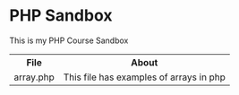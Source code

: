 <h1>PHP Sandbox</h1>
<p> This is my PHP Course Sandbox</p>

<table>
  <tr>
    <th>File</th>
    <th>About</th>
  </tr>
  <tr>
    <td>array.php</td>
    <td>This file has examples of arrays in php</td>
  </tr>
</table>
